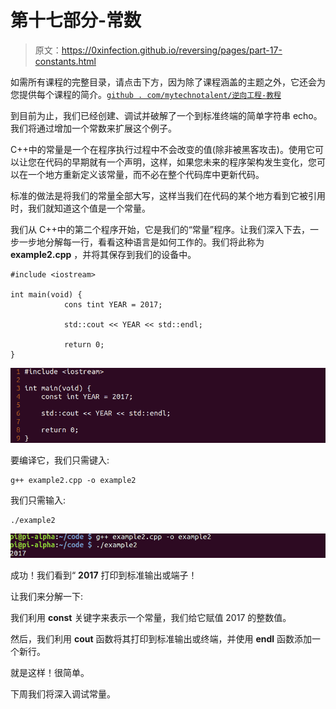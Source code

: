 # 第十七部分-常数

> 原文：<https://0xinfection.github.io/reversing/pages/part-17-constants.html>

如需所有课程的完整目录，请点击下方，因为除了课程涵盖的主题之外，它还会为您提供每个课程的简介。[`github . com/mytechnotalent/逆向工程-教程`](https://github.com/mytechnotalent/Reverse-Engineering-Tutorial)

到目前为止，我们已经创建、调试并破解了一个到标准终端的简单字符串 echo。我们将通过增加一个常数来扩展这个例子。

C++中的常量是一个在程序执行过程中不会改变的值(除非被黑客攻击)。使用它可以让您在代码的早期就有一个声明，这样，如果您未来的程序架构发生变化，您可以在一个地方重新定义该常量，而不必在整个代码库中更新代码。

标准的做法是将我们的常量全部大写，这样当我们在代码的某个地方看到它被引用时，我们就知道这个值是一个常量。

我们从 C++中的第二个程序开始，它是我们的“常量”程序。让我们深入下去，一步一步地分解每一行，看看这种语言是如何工作的。我们将此称为 **example2.cpp** ，并将其保存到我们的设备中。

```
#include <iostream>

int main(void) {
            cons tint YEAR = 2017;

            std::cout << YEAR << std::endl;

            return 0;
}

```

![](img/794cc0db0602e800914d28a785d4d174.png)

要编译它，我们只需键入:

```
g++ example2.cpp -o example2

```

我们只需输入:

```
./example2

```

![](img/f0c3d41bdda1a00618bbd73f87fadb17.png)

成功！我们看到“ **2017** 打印到标准输出或端子！

让我们来分解一下:

我们利用 **const** 关键字来表示一个常量，我们给它赋值 2017 的整数值。

然后，我们利用 **cout** 函数将其打印到标准输出或终端，并使用 **endl** 函数添加一个新行。

就是这样！很简单。

下周我们将深入调试常量。